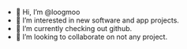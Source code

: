 - 👋 Hi, I’m @loogmoo
- 👀 I’m interested in new software and app projects.
- 🌱 I’m currently checking out github.
- 💞️ I’m looking to collaborate on not any project.

<!---
loogmoo/loogmoo is a ✨ special ✨ repository because its `README.md` (this file) appears on your GitHub profile.
You can click the Preview link to take a look at your changes.
--->

